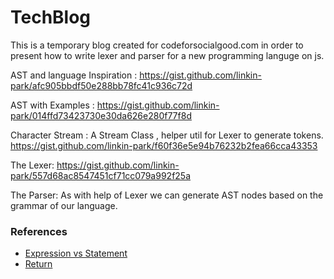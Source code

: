 # TechBlog
This is a temporary blog created for codeforsocialgood.com in order to present how to write lexer and parser for a new programming languge on js.

AST and language Inspiration : https://gist.github.com/linkin-park/afc905bbdf50e288bb78fc41c936c72d

AST with Examples : https://gist.github.com/linkin-park/014ffd73423730e30da626e280f77f8d

Character Stream : A Stream Class , helper util for Lexer to generate tokens.
https://gist.github.com/linkin-park/f60f36e5e94b76232b2fea66cca43353

The Lexer:
https://gist.github.com/linkin-park/557d68ac8547451cf71cc079a992f25a

The Parser:
As with help of Lexer we can generate AST nodes based on the grammar of our language.

### References
* [Expression vs Statement](http://2ality.com/2012/09/expressions-vs-statements.html)
* [Return](https://en.wikipedia.org/wiki/Return_statement)


